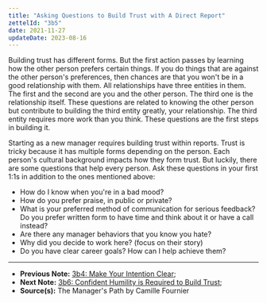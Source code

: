 ```yaml
---
title: "Asking Questions to Build Trust with A Direct Report"
zettelId: "3b5"
date: 2021-11-27
updateDate: 2023-08-16
---
```


Building trust has different forms. But the first action passes by learning how the other person prefers certain things. If you do things that are against the other person's preferences, then chances are that you won't be in a good relationship with them. All relationships have three entities in them. The first and the second are you and the other person. The third one is the relationship itself. These questions are related to knowing the other person but contribute to building the third entity greatly, your relationship. The third entity requires more work than you think. These questions are the first steps in building it.

Starting as a new manager requires building trust within reports. Trust is tricky because it has multiple forms depending on the person. Each person's cultural background impacts how they form trust. But luckily, there are some questions that help every person. Ask these questions in your first 1:1s in addition to the ones mentioned above:

- How do I know when you're in a bad mood?
- How do you prefer praise, in public or private?
- What is your preferred method of communication for serious feedback? Do you prefer written form to have time and think about it or have a call instead?
- Are there any manager behaviors that you know you hate?
- Why did you decide to work here? (focus on their story)
- Do you have clear career goals? How can I help achieve them?

---

- **Previous Note:** [3b4: Make Your Intention Clear](/notes/3b4/);
- **Next Note:** [3b6: Confident Humility is Required to Build Trust](/notes/3b6/);
- **Source(s):** The Manager's Path by Camille Fournier
